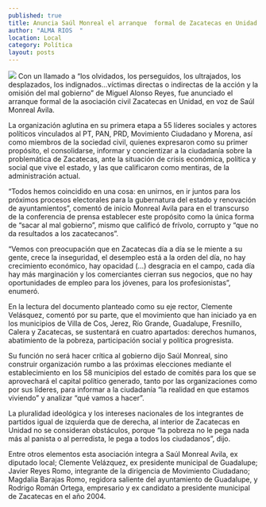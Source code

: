 ```yaml
---
published: true
title: Anuncia Saúl Monreal el arranque  formal de Zacatecas en Unidad
author: "ALMA RIOS  "
location: Local
category: Política
layout: posts
---
```


![](http://i.imgur.com/3uEsJBbm.jpg)
Con un llamado a “los olvidados, los perseguidos, los ultrajados, los desplazados, los indignados...víctimas directas o indirectas de la acción y la omisión del mal gobierno” de Miguel Alonso Reyes, fue anunciado el arranque formal de la asociación civil Zacatecas en Unidad,  en voz de Saúl Monreal Avila.

La organización aglutina en su primera etapa a 55 líderes sociales y actores políticos vinculados al PT, PAN, PRD, Movimiento Ciudadano y Morena, así como miembros de la sociedad civil, quienes expresaron como su primer propósito, el consolidarse, informar y concientizar a la ciudadanía sobre la problemática de Zacatecas, ante la situación de crisis económica, política y social que vive el estado, y las que calificaron como mentiras, de la administración actual.

“Todos hemos coincidido en una cosa: en unirnos, en ir juntos para los próximos procesos electorales para la gubernatura del estado y renovación de ayuntamientos”, comentó de inicio Monreal Avila para en el transcurso de la conferencia de prensa establecer este propósito como la única forma de “sacar al mal gobierno”, mismo que calificó de frívolo, corrupto y “que no da resultados a los zacatecanos”.

“Vemos con preocupación que en Zacatecas día a día se le miente a su gente, crece la inseguridad, el desempleo está a la orden del día, no hay crecimiento económico, hay opacidad (…) desgracia en el campo, cada día hay más marginación y los comerciantes cierran sus negocios, que no hay oportunidades de empleo para los jóvenes, para los profesionistas”, enumeró.

En la lectura del documento planteado como su eje rector, Clemente Velásquez, comentó por su parte, que el movimiento que han iniciado ya en los municipios de Villa de Cos, Jerez, Río Grande, Guadalupe, Fresnillo, Calera y Zacatecas, se sustentará en cuatro apartados: derechos humanos, abatimiento de la pobreza, participación social y política progresista.

Su función no será hacer crítica al gobierno dijo Saúl Monreal, sino construir organización rumbo a las próximas elecciones mediante el establecimiento en los 58 municipios del estado de comités para los que se aprovechará el capital político generado, tanto por las organizaciones como por sus líderes, para informar a la ciudadanía “la realidad en que estamos viviendo” y analizar “qué vamos a hacer”.

La pluralidad ideológica y los intereses nacionales de los integrantes de partidos igual de izquierda que de derecha, al interior de Zacatecas en Unidad no se consideran obstáculos, porque “la pobreza no le pega nada más al panista o al perredista, le pega a todos los ciudadanos”, dijo.

Entre otros elementos esta asociación integra a Saúl Monreal Avila, ex diputado local; Clemente Velázquez, ex presidente municipal de Guadalupe; Javier Reyes Romo, integrante de la dirigencia de Movimiento Ciudadano; Magdalia Barajas Romo, regidora saliente del ayuntamiento de Guadalupe, y Rodrigo Román Ortega, empresario y ex candidato a presidente municipal de Zacatecas en el año 2004.

